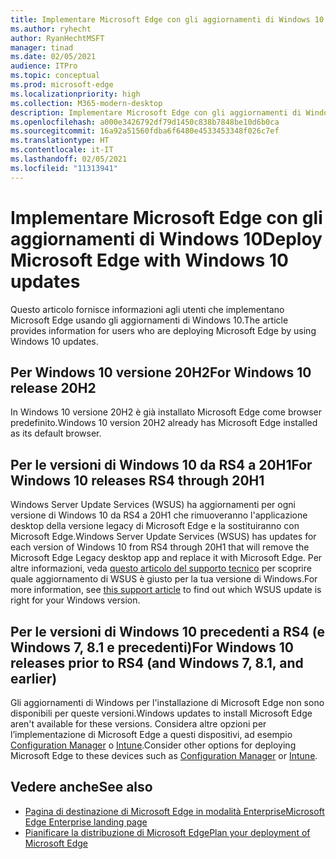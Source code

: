 ```yaml
---
title: Implementare Microsoft Edge con gli aggiornamenti di Windows 10
ms.author: ryhecht
author: RyanHechtMSFT
manager: tinad
ms.date: 02/05/2021
audience: ITPro
ms.topic: conceptual
ms.prod: microsoft-edge
ms.localizationpriority: high
ms.collection: M365-modern-desktop
description: Implementare Microsoft Edge con gli aggiornamenti di Windows 10
ms.openlocfilehash: a000e3426792df79d1450c838b7848be10d6b0ca
ms.sourcegitcommit: 16a92a51560fdba6f6480e4533453348f026c7ef
ms.translationtype: HT
ms.contentlocale: it-IT
ms.lasthandoff: 02/05/2021
ms.locfileid: "11313941"
---
```

# <span data-ttu-id="f1180-103">Implementare Microsoft Edge con gli aggiornamenti di Windows 10</span><span class="sxs-lookup"><span data-stu-id="f1180-103">Deploy Microsoft Edge with Windows 10 updates</span></span>

<span data-ttu-id="f1180-104">Questo articolo fornisce informazioni agli utenti che implementano Microsoft Edge usando gli aggiornamenti di Windows 10.</span><span class="sxs-lookup"><span data-stu-id="f1180-104">The article provides information for users who are deploying Microsoft Edge by using Windows 10 updates.</span></span>

## <span data-ttu-id="f1180-105">Per Windows 10 versione 20H2</span><span class="sxs-lookup"><span data-stu-id="f1180-105">For Windows 10 release 20H2</span></span>

<span data-ttu-id="f1180-106">In Windows 10 versione 20H2 è già installato Microsoft Edge come browser predefinito.</span><span class="sxs-lookup"><span data-stu-id="f1180-106">Windows 10 version 20H2 already has Microsoft Edge installed as its default browser.</span></span>

## <span data-ttu-id="f1180-107">Per le versioni di Windows 10 da RS4 a 20H1</span><span class="sxs-lookup"><span data-stu-id="f1180-107">For Windows 10 releases RS4 through 20H1</span></span>

<span data-ttu-id="f1180-108">Windows Server Update Services (WSUS) ha aggiornamenti per ogni versione di Windows 10 da RS4 a 20H1 che rimuoveranno l'applicazione desktop della versione legacy di Microsoft Edge e la sostituiranno con Microsoft Edge.</span><span class="sxs-lookup"><span data-stu-id="f1180-108">Windows Server Update Services (WSUS) has updates for each version of Windows 10 from RS4 through 20H1 that will remove the Microsoft Edge Legacy desktop app and replace it with Microsoft Edge.</span></span> <span data-ttu-id="f1180-109">Per altre informazioni, veda [questo articolo del supporto tecnico](https://support.microsoft.com/topic/update-in-wsus-for-the-new-microsoft-edge-for-windows-10-version-1809-1903-1909-and-2004-october-29-2020-b4980418-4ec4-dee7-3b17-1c6499bd127c) per scoprire quale aggiornamento di WSUS è giusto per la tua versione di Windows.</span><span class="sxs-lookup"><span data-stu-id="f1180-109">For more information, see [this support article](https://support.microsoft.com/topic/update-in-wsus-for-the-new-microsoft-edge-for-windows-10-version-1809-1903-1909-and-2004-october-29-2020-b4980418-4ec4-dee7-3b17-1c6499bd127c) to find out which WSUS update is right for your Windows version.</span></span>

## <span data-ttu-id="f1180-110">Per le versioni di Windows 10 precedenti a RS4 (e Windows 7, 8.1 e precedenti)</span><span class="sxs-lookup"><span data-stu-id="f1180-110">For Windows 10 releases prior to RS4 (and Windows 7, 8.1, and earlier)</span></span>

<span data-ttu-id="f1180-111">Gli aggiornamenti di Windows per l'installazione di Microsoft Edge non sono disponibili per queste versioni.</span><span class="sxs-lookup"><span data-stu-id="f1180-111">Windows updates to install Microsoft Edge aren't available for these versions.</span></span> <span data-ttu-id="f1180-112">Considera altre opzioni per l’implementazione di Microsoft Edge a questi dispositivi, ad esempio [Configuration Manager](https://docs.microsoft.com/configmgr/apps/deploy-use/deploy-edge?toc=https://docs.microsoft.com/DeployEdge/toc.json&bc=https://docs.microsoft.com/DeployEdge/breadcrumb/toc.json) o [Intune](https://docs.microsoft.com/intune/apps/apps-windows-edge/?toc=https://docs.microsoft.com/DeployEdge/toc.json&bc=https://docs.microsoft.com/DeployEdge/breadcrumb/toc.json).</span><span class="sxs-lookup"><span data-stu-id="f1180-112">Consider other options for deploying Microsoft Edge to these devices such as [Configuration Manager](https://docs.microsoft.com/configmgr/apps/deploy-use/deploy-edge?toc=https://docs.microsoft.com/DeployEdge/toc.json&bc=https://docs.microsoft.com/DeployEdge/breadcrumb/toc.json) or [Intune](https://docs.microsoft.com/intune/apps/apps-windows-edge/?toc=https://docs.microsoft.com/DeployEdge/toc.json&bc=https://docs.microsoft.com/DeployEdge/breadcrumb/toc.json).</span></span>

## <span data-ttu-id="f1180-113">Vedere anche</span><span class="sxs-lookup"><span data-stu-id="f1180-113">See also</span></span>

- [<span data-ttu-id="f1180-114">Pagina di destinazione di Microsoft Edge in modalità Enterprise</span><span class="sxs-lookup"><span data-stu-id="f1180-114">Microsoft Edge Enterprise landing page</span></span>](https://aka.ms/EdgeEnterprise)
- [<span data-ttu-id="f1180-115">Pianificare la distribuzione di Microsoft Edge</span><span class="sxs-lookup"><span data-stu-id="f1180-115">Plan your deployment of Microsoft Edge</span></span>](deploy-edge-plan-deployment.md)